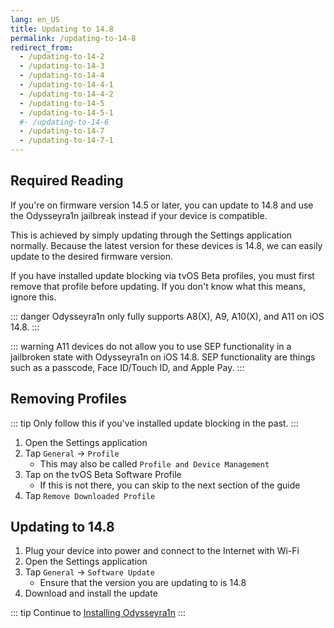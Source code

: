```yaml
---
lang: en_US
title: Updating to 14.8
permalink: /updating-to-14-8
redirect_from:
  - /updating-to-14-2
  - /updating-to-14-3
  - /updating-to-14-4
  - /updating-to-14-4-1
  - /updating-to-14-4-2
  - /updating-to-14-5
  - /updating-to-14-5-1
  #- /updating-to-14-6
  - /updating-to-14-7
  - /updating-to-14-7-1
---
```


## Required Reading

If you're on firmware version 14.5 or later, you can update to 14.8 and use the Odysseyra1n jailbreak instead if your device is compatible.

This is achieved by simply updating through the Settings application normally. Because the latest version for these devices is 14.8, we can easily update to the desired firmware version.

If you have installed update blocking via tvOS Beta profiles, you must first remove that profile before updating. If you don't know what this means, ignore this.

::: danger
Odysseyra1n only fully supports A8(X), A9, A10(X), and A11 on iOS 14.8.
:::

::: warning
A11 devices do not allow you to use SEP functionality in a jailbroken state with Odysseyra1n on iOS 14.8. SEP functionality are things such as a passcode, Face ID/Touch ID, and Apple Pay.
:::

## Removing Profiles

::: tip
Only follow this if you've installed update blocking in the past.
:::

1. Open the Settings application
1. Tap `General` -> `Profile`
    - This may also be called `Profile and Device Management`
1. Tap on the tvOS Beta Software Profile
    - If this is not there, you can skip to the next section of the guide
1. Tap `Remove Downloaded Profile`

## Updating to 14.8

1. Plug your device into power and connect to the Internet with Wi-Fi
1. Open the Settings application
1. Tap `General` -> `Software Update`
    - Ensure that the version you are updating to is 14.8
1. Download and install the update

::: tip
Continue to [Installing Odysseyra1n](installing-odysseyra1n)
:::
